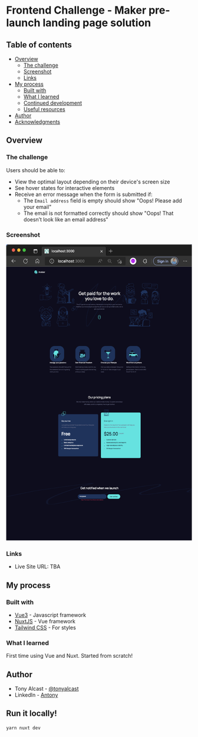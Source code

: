 # Frontend Challenge - Maker pre-launch landing page solution

## Table of contents

- [Overview](#overview)
  - [The challenge](#the-challenge)
  - [Screenshot](#screenshot)
  - [Links](#links)
- [My process](#my-process)
  - [Built with](#built-with)
  - [What I learned](#what-i-learned)
  - [Continued development](#continued-development)
  - [Useful resources](#useful-resources)
- [Author](#author)
- [Acknowledgments](#acknowledgments)


## Overview

### The challenge

Users should be able to:

- View the optimal layout depending on their device's screen size
- See hover states for interactive elements
- Receive an error message when the form is submitted if:
  - The `Email address` field is empty should show "Oops! Please add your email"
  - The email is not formatted correctly should show "Oops! That doesn’t look like an email address"

### Screenshot

<img src="./screenshots/ss_01.png" width="550" height="800" />


### Links

- Live Site URL: TBA

## My process

### Built with

- [Vue3](https://vuejs.org/) - Javascript framework
- [NuxtJS](https://nuxtjs.org/) - Vue framework
- [Tailwind CSS](https://tailwindcss.com/) - For styles


### What I learned

First time using Vue and Nuxt. Started from scratch!


## Author

- Tony Alcast - [@tonyalcast](https://www.youtube.com/channel/UC9I45tVGtrFqyTOxCARG-hg)
- LinkedIn - [Antony](https://www.linkedin.com/in/tony-alcast/)


## Run it locally!

```
yarn nuxt dev
```